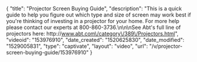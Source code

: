 {
    "title": "Projector Screen Buying Guide",
    "description": "This is a quick guide to help you figure out which type and size of screen may work best if you're thinking of investing in a projector for your home.  For more help please contact our experts at 800-860-3736.\n\n\nSee Abt's full line of projectors here: http:\/\/www.abt.com\/category\/389\/Projectors.html",
    "videoid": "153976910",
    "date_created": "1520625830",
    "date_modified": "1529005831",
    "type": "captivate",
    "layout": "video",
    "url": "\/v\/projector-screen-buying-guide\/153976910"
}